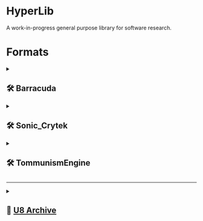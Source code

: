 # HyperLib
A work-in-progress general purpose library for software research.

# Formats

<details><summary><h2>🛠️ Barracuda</h2></summary>

### Developed by
- [Vector Unit](https://www.vectorunit.com/)
### Known for
- Hydro Thunder Hurricane
### Supported formats
Name|Type|Support|[Platforms](## "This column indicates platforms the library has been tested and confirmed working with.")|[1:1](## "Can this library generate a binary identical file from the original source?")|Description
----|----|-------|---------------------------------------------------------------------------------------------------------|---------------------------------------------------------------------------------------|-----------
[Archive](https://github.com/hyperbx/HyperLib/blob/main/HyperLib/Formats/Barracuda/Archive.cs)|`*.apf`|[📜](## "Read") [💾](## "Write") [📥](## "Import") [📤](## "Export")|PC, Xbox 360|[❌](## "The data is not sorted in the same way the original archive is, but the resulting archive is read correctly by the game.")|A zlib or XCompression compressed archive format.
[JSON Binary](https://github.com/hyperbx/HyperLib/blob/main/HyperLib/Formats/Barracuda/JsonBinary.cs)|`*.bin`|[📜](## "Read") [💾](## "Write") [📥](## "Import") [📤](## "Export")|PC, Xbox 360|✔️|A proprietary binary JSON format.

</details>

<details><summary><h2>🛠️ Sonic_Crytek</h2></summary>

### Developed by
- Big Red Button
- [Illfonic](https://www.illfonic.com/)
- [Crytek](https://www.crytek.com/)
### Known for
- Sonic Boom: Rise of Lyric
### Supported formats
Name|Type|Support|[Platforms](## "This column indicates platforms the library has been tested and confirmed working with.")|[1:1](## "Can this library generate a binary identical file from the original source?")|Description
----|----|-------|---------------------------------------------------------------------------------------------------------|---------------------------------------------------------------------------------------|-----------
[Archive](https://github.com/hyperbx/HyperLib/blob/main/HyperLib/Formats/Sonic_Crytek/Archive.cs)|`*.*.stream`|[📜](## "Read") [💾](## "Write") [📥](## "Import") [📤](## "Export")|Wii U|[❌](## "Files are always written uncompressed and are missing CRC32 hashes and some unknown flags, but the resulting archive is read correctly by the game.")|An LZSS-compressed archive format.

</details>

<details><summary><h2>🛠️ TommunismEngine</h2></summary>

### Developed by
- [Team Meat](http://www.supermeatboy.com/)
### Known for
- Super Meat Boy
### Supported formats
Name|Type|Support|[Platforms](## "This column indicates platforms the library has been tested and confirmed working with.")|[1:1](## "Can this library generate a binary identical file from the original source?")|Description
----|----|-------|---------------------------------------------------------------------------------------------------------|---------------------------------------------------------------------------------------|-----------
[Archive](https://github.com/hyperbx/HyperLib/blob/main/HyperLib/Formats/TommunismEngine/Archive.cs)|`game*.dat`|[📜](## "Read") [💾](## "Write") [📥](## "Import") [📤](## "Export")|PC, [Xbox 360](## "Audio data is exported in an unknown WAV format.")|[❌](## "The table of contents is not sorted in the same way the original archive is, but the resulting archive is read correctly by the game.")|An uncompressed archive format.
[Registry](https://github.com/hyperbx/HyperLib/blob/main/HyperLib/Formats/TommunismEngine/Registry.cs)|`reg*.dat`|[📜](## "Read") [💾](## "Write") [📥](## "Import") [📤](## "Export")|PC|✔️|A basic property format used for storing user option data.
[Texture Package](https://github.com/hyperbx/HyperLib/blob/main/HyperLib/Formats/TommunismEngine/TexturePackage.cs)|`*.tp`|[📜](## "Read") [💾](## "Write") [📥](## "Import") [📤](## "Export")|PC, Xbox 360|✔️|An uncompressed texture container format.

</details>

---

<details><summary><h2>📄 <a href="https://github.com/hyperbx/HyperLib/blob/main/HyperLib/Formats/U8Archive.cs">U8 Archive</a></h2></summary>

### Developed by
- [Nintendo](https://www.nintendo.com/)
- [SEGA](https://www.sega.com/) *(compression variant for SONIC THE HEDGEHOG)*
### Used by
- F-Zero GX[<sup>[source]</sup>](https://www.gc-forever.com/forums/viewtopic.php?t=2444)
- Sonic Heroes (PlayStation 2)
- Harvest Moon: A Wonderful Life[<sup>[source]</sup>](https://hmapl.wordpress.com/2017/10/13/initial-examinations-of-clz-and-sb-files/)
- SONIC THE HEDGEHOG[<sup>[source]</sup>](https://github.com/hyperbx/Marathon/blob/master/Marathon/Formats/Archive/U8Archive.cs)
- Various Nintendo software[<sup>[source]</sup>](https://www.wiibrew.org/wiki/U8_archive)
### Supported variants
Name|Type|Support|[Platforms](## "This column indicates platforms the library has been tested and confirmed working with.")|[1:1](## "Can this library generate a binary identical file from the original source?")|Description
----|----|-------|---------------------------------------------------------------------------------------------------------|---------------------------------------------------------------------------------------|-----------
Big-endian|`*.arc`|[📜](## "Read") [💾](## "Write") [📥](## "Import") [📤](## "Export")|GameCube, Wii|✔️|An uncompressed archive format.
Big-endian w/ compression|`*.arc`|[📜](## "Read") [💾](## "Write") [📥](## "Import") [📤](## "Export")|PlayStation 3, Xbox 360|✔️|A zlib-compressed archive format, used for SONIC THE HEDGEHOG.
Little-endian|`*.arc`|[📜](## "Read") [💾](## "Write") [📥](## "Import") [📤](## "Export")|PlayStation 2|✔️|An uncompressed archive format.

</details>
